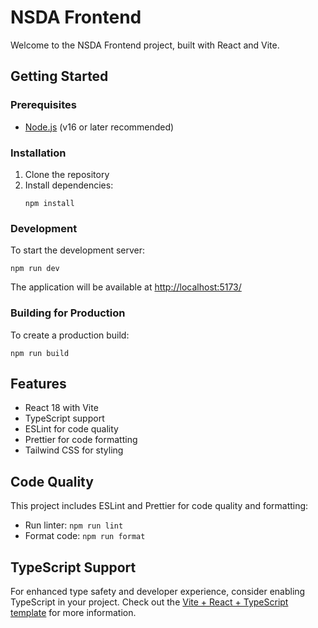 # NSDA Frontend

Welcome to the NSDA Frontend project, built with React and Vite.

## Getting Started

### Prerequisites
- [Node.js](https://nodejs.org/en/) (v16 or later recommended)

### Installation

1. Clone the repository
2. Install dependencies:
   ```
   npm install
   ```

### Development

To start the development server:
```
npm run dev
```

The application will be available at [http://localhost:5173/](http://localhost:5173/)

### Building for Production

To create a production build:
```
npm run build
```

## Features

- React 18 with Vite
- TypeScript support
- ESLint for code quality
- Prettier for code formatting
- Tailwind CSS for styling

## Code Quality

This project includes ESLint and Prettier for code quality and formatting:

- Run linter: `npm run lint`
- Format code: `npm run format`

## TypeScript Support

For enhanced type safety and developer experience, consider enabling TypeScript in your project. Check out the [Vite + React + TypeScript template](https://github.com/vitejs/vite/tree/main/packages/create-vite/template-react-ts) for more information.
